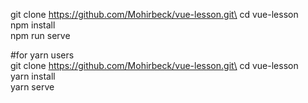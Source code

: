 git clone https://github.com/Mohirbeck/vue-lesson.git\
cd vue-lesson\
npm install\
npm run serve

#for yarn users\
git clone https://github.com/Mohirbeck/vue-lesson.git\
cd vue-lesson\
yarn install\
yarn serve